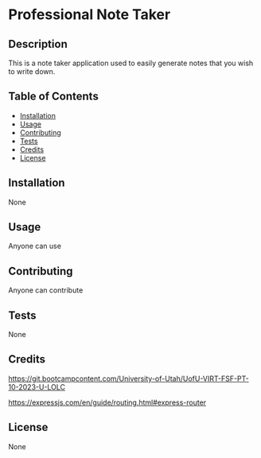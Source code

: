 # Professional Note Taker

## Description
This is a note taker application used to easily generate notes that you wish to write down.

## Table of Contents
- [Installation](#installation)
- [Usage](#usage)
- [Contributing](#contributing)
- [Tests](#tests)
- [Credits](#credits)
- [License](#license)

## Installation
None

## Usage
Anyone can use

## Contributing
Anyone can contribute

## Tests
None

## Credits
https://git.bootcampcontent.com/University-of-Utah/UofU-VIRT-FSF-PT-10-2023-U-LOLC

https://expressjs.com/en/guide/routing.html#express-router

## License
None